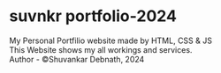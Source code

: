 # suvnkr portfolio-2024

My Personal Portfilio website made by HTML, CSS &amp; JS
<br>
This Website shows my all workings and services.
<br>
Author - &copy;Shuvankar Debnath, 2024